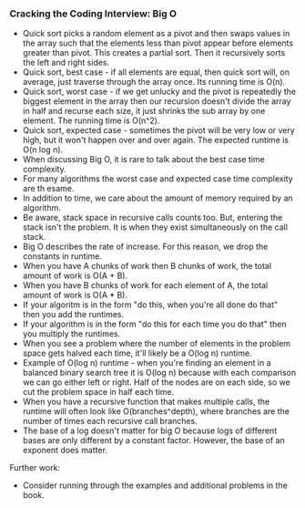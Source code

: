 ### Cracking the Coding Interview: Big O
* Quick sort picks a random element as a pivot and then swaps values in the array such that the elements less than pivot appear before elements greater than pivot. This creates a partial sort. Then it recursively sorts the left and right sides.
* Quick sort, best case - if all elements are equal, then quick sort will, on average, just traverse through the array once. Its running time is O(n).
* Quick sort, worst case - if we get unlucky and the pivot is repeatedly the biggest element in the array then our recursion doesn't divide the array in half and recurse each size, it just shrinks the sub array by one element. The running time is O(n^2).
* Quick sort, expected case - sometimes the pivot will be very low or very high, but it won't happen over and over again. The expected runtime is O(n log n).
* When discussing Big O, it is rare to talk about the best case time complexity.
* For many algorithms the worst case and expected case time complexity are th esame.
* In addition to time, we care about the amount of memory required by an algorithm.
* Be aware, stack space in recursive calls counts too. But, entering the stack isn't the problem. It is when they exist simultaneously on the call stack.
* Big O describes the rate of increase. For this reason, we drop the constants in runtime.
* When you have A chunks of work then B chunks of work, the total amount of work is O(A + B).
* When you have B chunks of work for each element of A, the total amount of work is O(A * B).
* If your algoritm is in the form "do this, when you're all done do that" then you add the runtimes.
* If your algorithm is in the form "do this for each time you do that" then you multiply the runtimes.
* When you see a problem where the number of elements in the problem space gets halved each time, it'll likely be a O(log n) runtime.
* Example of O(log n) runtime - when you're finding an element in a balanced binary search tree it is O(log n) because with each comparison we can go either left or right. Half of the nodes are on each side, so we cut the problem space in half each time.
* When you have a recursive function that makes multiple calls, the runtime will often look like O(branches^depth), where branches are the number of times each recursive call branches. 
* The base of a log doesn't matter for big O because logs of different bases are only different by a constant factor. However, the base of an exponent does matter. 

Further work:  
* Consider running through the examples and additional problems in the book.